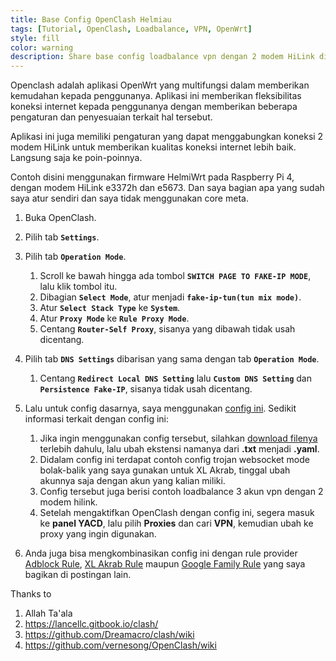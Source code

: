 ```yaml
---
title: Base Config OpenClash Helmiau
tags: [Tutorial, OpenClash, Loadbalance, VPN, OpenWrt]
style: fill
color: warning
description: Share base config loadbalance vpn dengan 2 modem HiLink di OpenClash.
---
```


Openclash adalah aplikasi OpenWrt yang multifungsi dalam memberikan kemudahan kepada penggunanya. Aplikasi ini memberikan fleksibilitas koneksi internet kepada penggunanya dengan memberikan beberapa pengaturan dan penyesuaian terkait hal tersebut.

Aplikasi ini juga memiliki pengaturan yang dapat menggabungkan koneksi 2 modem HiLink untuk memberikan kualitas koneksi internet lebih baik. Langsung saja ke poin-poinnya.

Contoh disini menggunakan firmware HelmiWrt pada Raspberry Pi 4, dengan modem HiLink e3372h dan e5673. Dan saya bagian apa yang sudah saya atur sendiri dan saya tidak menggunakan core meta.

1. Buka OpenClash.
2. Pilih tab **``Settings``**.
3. Pilih tab **``Operation Mode``**.

	1. Scroll ke bawah hingga ada tombol **``SWITCH PAGE TO FAKE-IP MODE``**, lalu klik tombol itu.
	2. Dibagian **``Select Mode``**, atur menjadi **``fake-ip-tun(tun mix mode)``**.
	3. Atur **``Select Stack Type``** ke **``System``**.
	4. Atur **``Proxy Mode``** ke **``Rule Proxy Mode``**.
	5. Centang **``Router-Self Proxy``**, sisanya yang dibawah tidak usah dicentang.




4. Pilih tab **``DNS Settings``** dibarisan yang sama dengan tab **``Operation Mode``**.

	1. Centang **``Redirect Local DNS Setting``** lalu **``Custom DNS Setting``** dan **``Persistence Fake-IP``**, sisanya tidak usah dicentang.




5. Lalu untuk config dasarnya, saya menggunakan [config ini](https://safefileku.com/download/HAW2NbCGre2mKVA). Sedikit informasi terkait dengan config ini:
	
	1. Jika ingin menggunakan config tersebut, silahkan [download filenya](https://safefileku.com/download/HAW2NbCGre2mKVA) terlebih dahulu, lalu ubah ekstensi namanya dari **.txt** menjadi **.yaml**.
	2. Didalam config ini terdapat contoh config trojan websocket mode bolak-balik yang saya gunakan untuk XL Akrab, tinggal ubah akunnya saja dengan akun yang kalian miliki.
	3. Config tersebut juga berisi contoh loadbalance 3 akun vpn dengan 2 modem hilink.
	4. Setelah mengaktifkan OpenClash dengan config ini, segera masuk ke **panel YACD**, lalu pilih **Proxies** dan cari **VPN**, kemudian ubah ke proxy yang ingin digunakan.




6. Anda juga bisa mengkombinasikan config ini dengan rule provider [Adblock Rule](adblocking-openclash), [XL Akrab Rule]() maupun [Google Family Rule]() yang saya bagikan di postingan lain.


Thanks to
1. Allah Ta'ala
2. https://lancellc.gitbook.io/clash/
3. https://github.com/Dreamacro/clash/wiki
4. https://github.com/vernesong/OpenClash/wiki
